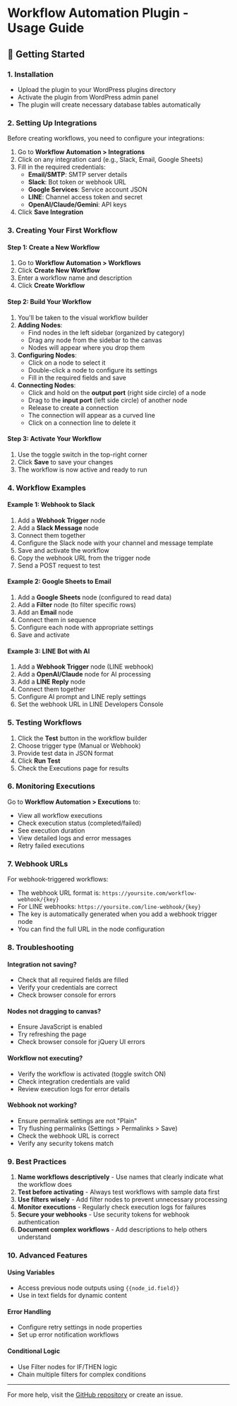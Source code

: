 # Workflow Automation Plugin - Usage Guide

## 🚀 Getting Started

### 1. Installation
- Upload the plugin to your WordPress plugins directory
- Activate the plugin from WordPress admin panel
- The plugin will create necessary database tables automatically

### 2. Setting Up Integrations

Before creating workflows, you need to configure your integrations:

1. Go to **Workflow Automation > Integrations**
2. Click on any integration card (e.g., Slack, Email, Google Sheets)
3. Fill in the required credentials:
   - **Email/SMTP**: SMTP server details
   - **Slack**: Bot token or webhook URL
   - **Google Services**: Service account JSON
   - **LINE**: Channel access token and secret
   - **OpenAI/Claude/Gemini**: API keys
4. Click **Save Integration**

### 3. Creating Your First Workflow

#### Step 1: Create a New Workflow
1. Go to **Workflow Automation > Workflows**
2. Click **Create New Workflow**
3. Enter a workflow name and description
4. Click **Create Workflow**

#### Step 2: Build Your Workflow
1. You'll be taken to the visual workflow builder
2. **Adding Nodes**:
   - Find nodes in the left sidebar (organized by category)
   - Drag any node from the sidebar to the canvas
   - Nodes will appear where you drop them
3. **Configuring Nodes**:
   - Click on a node to select it
   - Double-click a node to configure its settings
   - Fill in the required fields and save
4. **Connecting Nodes**:
   - Click and hold on the **output port** (right side circle) of a node
   - Drag to the **input port** (left side circle) of another node
   - Release to create a connection
   - The connection will appear as a curved line
   - Click on a connection line to delete it

#### Step 3: Activate Your Workflow
1. Use the toggle switch in the top-right corner
2. Click **Save** to save your changes
3. The workflow is now active and ready to run

### 4. Workflow Examples

#### Example 1: Webhook to Slack
1. Add a **Webhook Trigger** node
2. Add a **Slack Message** node
3. Connect them together
4. Configure the Slack node with your channel and message template
5. Save and activate the workflow
6. Copy the webhook URL from the trigger node
7. Send a POST request to test

#### Example 2: Google Sheets to Email
1. Add a **Google Sheets** node (configured to read data)
2. Add a **Filter** node (to filter specific rows)
3. Add an **Email** node
4. Connect them in sequence
5. Configure each node with appropriate settings
6. Save and activate

#### Example 3: LINE Bot with AI
1. Add a **Webhook Trigger** node (LINE webhook)
2. Add a **OpenAI/Claude** node for AI processing
3. Add a **LINE Reply** node
4. Connect them together
5. Configure AI prompt and LINE reply settings
6. Set the webhook URL in LINE Developers Console

### 5. Testing Workflows

1. Click the **Test** button in the workflow builder
2. Choose trigger type (Manual or Webhook)
3. Provide test data in JSON format
4. Click **Run Test**
5. Check the Executions page for results

### 6. Monitoring Executions

Go to **Workflow Automation > Executions** to:
- View all workflow executions
- Check execution status (completed/failed)
- See execution duration
- View detailed logs and error messages
- Retry failed executions

### 7. Webhook URLs

For webhook-triggered workflows:
- The webhook URL format is: `https://yoursite.com/workflow-webhook/{key}`
- For LINE webhooks: `https://yoursite.com/line-webhook/{key}`
- The key is automatically generated when you add a webhook trigger node
- You can find the full URL in the node configuration

### 8. Troubleshooting

#### Integration not saving?
- Check that all required fields are filled
- Verify your credentials are correct
- Check browser console for errors

#### Nodes not dragging to canvas?
- Ensure JavaScript is enabled
- Try refreshing the page
- Check browser console for jQuery UI errors

#### Workflow not executing?
- Verify the workflow is activated (toggle switch ON)
- Check integration credentials are valid
- Review execution logs for error details

#### Webhook not working?
- Ensure permalink settings are not "Plain"
- Try flushing permalinks (Settings > Permalinks > Save)
- Check the webhook URL is correct
- Verify any security tokens match

### 9. Best Practices

1. **Name workflows descriptively** - Use names that clearly indicate what the workflow does
2. **Test before activating** - Always test workflows with sample data first
3. **Use filters wisely** - Add filter nodes to prevent unnecessary processing
4. **Monitor executions** - Regularly check execution logs for failures
5. **Secure your webhooks** - Use security tokens for webhook authentication
6. **Document complex workflows** - Add descriptions to help others understand

### 10. Advanced Features

#### Using Variables
- Access previous node outputs using `{{node_id.field}}`
- Use in text fields for dynamic content

#### Error Handling
- Configure retry settings in node properties
- Set up error notification workflows

#### Conditional Logic
- Use Filter nodes for IF/THEN logic
- Chain multiple filters for complex conditions

---

For more help, visit the [GitHub repository](https://github.com/pendtiumpraz/workflow-automation-wordpress) or create an issue.